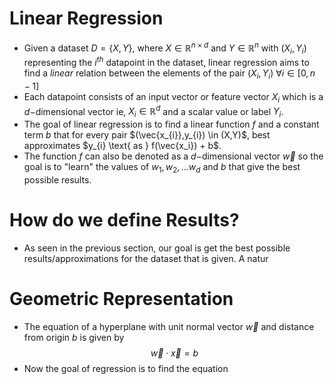 # Linear Regression
- Given a dataset $D = \{X,Y\}$, where $X \in \mathbb{R}^{n\times d}$ and $Y \in \mathbb{R}^{n}$ with $(X_{i},Y_{i})$ representing the $i^{th}$ datapoint in the dataset, linear regression aims to find a _linear_ relation between the elements of the pair $(X_{i},Y_{i})$ $\forall i \in [0,n - 1]$
- Each datapoint consists of an input vector or feature vector $X_{i}$ which is a $d-$dimensional vector ie, $X_{i} \in \mathbb{R}^{d}$ and a scalar value or label $Y_{i}$.
- The goal of linear regression is to find a linear function $f$ and a constant term $b$ that for every pair $(\vec{x_{i}},y_{i}) \in (X,Y)$, best approximates $y_{i} \text{ as } f(\vec{x_i}) + b$.
- The function $f$ can also be denoted as a $d-$dimensional vector $\vec{w}$ so the goal is to "learn" the values of $w_{1},w_{2},\dots w_{d}$ and $b$ that give the best possible results.

# How do we define Results?

- As seen in the previous section, our goal is get the best possible results/approximations for the dataset that is given. A natur
# Geometric Representation
- The equation of a  hyperplane with unit normal vector $\vec{w}$ and distance from origin $b$ is given by 
$$ \vec{w}\cdot\vec{x} = b $$
- Now the goal of regression is to find the equation
